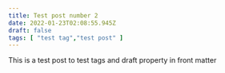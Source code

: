 ```yaml
---
title: Test post number 2
date: 2022-01-23T02:08:55.945Z
draft: false
tags: [ "test tag","test post" ]
---
```

This is a test post to test tags and draft property in front matter
